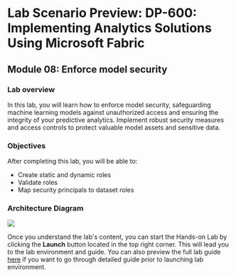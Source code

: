 # Lab Scenario Preview: DP-600: Implementing Analytics Solutions Using Microsoft Fabric

## Module 08: Enforce model security

### Lab overview

In this lab, you will learn how to enforce model security, safeguarding machine learning models against unauthorized access and ensuring the integrity of your predictive analytics. Implement robust security measures and access controls to protect valuable model assets and sensitive data.

### Objectives
  
After completing this lab, you will be able to:

- Create static and dynamic roles
- Validate roles
- Map security principals to dataset roles

### Architecture Diagram

![](Images/Arch-14.png)

Once you understand the lab's content, you can start the Hands-on Lab by clicking the **Launch** button located in the top right corner. This will lead you to the lab environment and guide. You can also preview the full lab guide [here](https://experience.cloudlabs.ai/#/labguidepreview/c745d6cf-d7c4-462c-9ded-12dea05a18c0) if you want to go through detailed guide prior to launching lab environment.